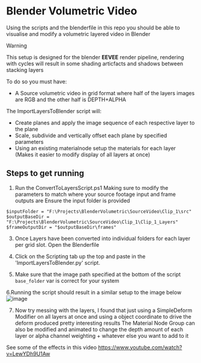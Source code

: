 # Blender Volumetric Video
Using the scripts and the blenderfile in this repo you should be able to visualise and modify a volumetric layered video in Blender

> [!WARNING]  
> This setup is designed for the blender **EEVEE** render pipeline, rendering with cycles will result in some shading articfacts and shadows between stacking layers

To do so you must have:
 - A Source volumetric video in grid format where half of the layers images are RGB and the other half is DEPTH+ALPHA

The ImportLayersToBlender script will:
  - Create planes and apply the image sequence of each respective layer to the plane
  - Scale, subdivide and vertically offset each plane by specified parameters
  - Using an existing materialnode setup the materials for each layer (Makes it easier to modify display of all layers at once)
 
## Steps to get running

1. Run the ConvertToLayersScript.ps1
Making sure to modify the parameters to match where your source footage input and frame outputs are
Ensure the input folder is provided
```
$inputFolder = "F:\Projects\BlenderVolumetric\SourceVideo\Clip_1\src"  
$outputBaseDir = "F:\Projects\BlenderVolumetric\SourceVideo\Clip_1\Clip_1_Layers"  
$frameOutputDir = "$outputBaseDir\frames"  
```

3. Once Layers have been converted into individual folders for each layer per grid slot. Open the Blenderfile

4. Click on the Scripting tab up the top and paste in the 'ImportLayersToBlender.py' script.

5. Make sure that the image path specified at the bottom of the script `base_folder` var is correct for your system

6.Running the script should result in a similar setup to the image below 
![image](https://github.com/user-attachments/assets/d657766a-6861-4abd-90ad-665b69fe46e6)

7. Now try messing with the layers, I found that just using a SimpleDeform Modifier on all layers at once and using a object coordinate to drive the deform produced pretty interesting results
The Material Node Group can also be modified and animated to change the depth amount of each layer or alpha channel weighting + whatever else you want to add to it

See some of the effects in this video
https://www.youtube.com/watch?v=LewYDh9U1Aw
